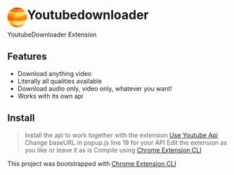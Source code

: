 # <img src="public/icons/icon_48.png" width="45" align="left"> Youtubedownloader

YoutubeDownloader Extension

## Features

- Download anything video
- Literally all qualities available
- Download audio only, video only, whatever you want!
- Works with its own api

## Install

> Install the api to work together with the extension [Use Youtube Api](https://github.com/LordzSpectron/Youtube-Api-Downloader)
> Change baseURL in popup.js line 19 for your API 
> Edit the extension as you like or leave it as is 
> Compile using [Chrome Extension CLI](https://github.com/dutiyesh/chrome-extension-cli)

This project was bootstrapped with [Chrome Extension CLI](https://github.com/dutiyesh/chrome-extension-cli)

